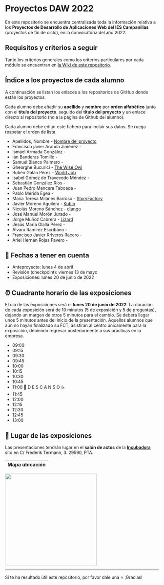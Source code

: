 # Proyectos DAW 2022

En este repositorio se encuentra centralizada toda la información relativa a los **Proyectos de Desarrollo de Aplicaciones Web del IES Campanillas** (proyectos de fin de ciclo), en la convocatoria del año 2022.

## Requisitos y criterios a seguir

Tanto los criterios generales como los criterios particulares por cada módulo se encuentran en [la Wiki de este repositorio](https://github.com/IESCampanillas/proyectos-daw-2022/wiki).

## Índice a los proyectos de cada alumno

A continuación se listan los enlaces a los repositorios de GitHub donde están los proyectos. 

Cada alumno debe añadir su **apellido** y **nombre** por **orden alfabético** junto con el **título del proyecto**, seguido del **título del proyecto** y un enlace directo al repositorio (no a la página de Github del alumno). 

Cada alumno debe editar este fichero para incluir sus datos. Se ruega respetar el orden de lista.

* Apellidos, Nombre - [Nombre del proyecto](https://github.com/nombre_del_repositorio)
* Francisco javier Aranda Jiménez - 
* Ismael Armada González - 
* Ián Banderas Tomillo - 
* Samuel Blanco Palmero - 
* Gheorghe Bucurici - [The Wise Owl](https://github.com/GheorgheBci/TheWiseOwl)
* Rubén Galán Pérez - [World Job](https://github.com/rubengalan97/World_Job)
* Isabel Gómez de Travecedo Méndez - 
* Sebastián González Ríos - 
* Juan Pedro Mancera Taboada - 
* Pablo Mérida Egea - 
* María Teresa Milánes Barroso - [StoryFactory](https://github.com/MTeresaMB/StoryFactory)
* Javier Moreno Aguilera - [Kubin](https://github.com/javmoreno-developer/Kubin)
* Nicolás Moreno Sánchez - [django](https://github.com/nicoms13/django)
* José Manuel Morón Jurado - 
* Jorge Muñoz Cabrera - [Lizard](https://github.com/jorgeMunozCampanillas/Lizard/blob/main/README.md)
* Jesús María Olalla Pérez - 
* Álvaro Ramírez Escribano - 
* Francisco Javier Rriveros Racero - 
* Ariel Hernán Rojas Favero - 



## 📝 Fechas a tener en cuenta
* Anteproyecto: lunes 4 de abril
* Revisión (checkpoint): viernes 13 de mayo
* Exposiciones: lunes 20 de junio de 2022


## ⏰ Cuadrante horario de las exposiciones

El día de las exposiciones será el **lunes 20 de junio de 2022**. La duración de cada exposición será de 10 minutos (5 de exposición y 5 de preguntas), dejando un margen de otros 5 minutos para el cambio. Se deberá llegar unos 5 minutos antes del inicio de la presentación. Aquellos alumnos que aún no hayan finalizado su FCT, asistirán al centro únicamente para la exposición, debiendo regresar posteriormente a sus prácticas en la empresa.

* 09:00
* 09:15
* 09:30
* 09:45
* 10:00
* 10:15
* 10:30
* 10:45
* 11:00
 🥪 D E S C A N S O ☕
* 11:45   
* 12:00
* 12:15
* 12:30
* 12:45
* 13:00
## :school: Lugar de las exposiciones

Las presentaciones tendrán lugar en el **salón de actos** de la [**Incubadora**](https://goo.gl/maps/VGMpWnnpCZJQbP21A) sito en C/ Frederik Termann, 3. 29590, PTA.

Mapa ubicación             | 
:-------------------------:|
<a href="https://goo.gl/maps/VGMpWnnpCZJQbP21A" target="_blank"><img src="https://github.com/IESCampanillas/proyectos-dam-2021/blob/master/IESCFP_mapa_ubicacion.png" width="300" /></a> 




<hr>

Si te ha resultado útil este repositorio, por favor dale una :star: ¡Gracias!
